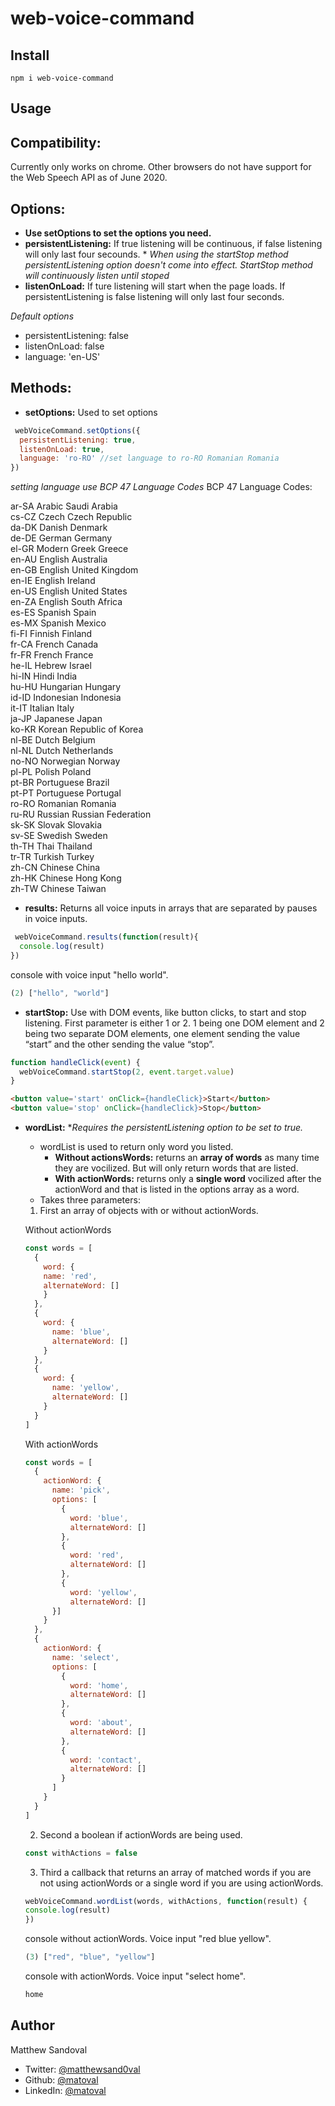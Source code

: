# web-voice-command

## **Install**
```javasript
npm i web-voice-command
```

## **Usage**
## Compatibility:
  Currently only works on chrome. Other browsers do not have support for the Web Speech API as of June 2020.

## Options:
  - **Use setOptions to set the options you need.**
  - **persistentListening:** If true listening will be continuous, if false listening will only last four secounds. * *When using the startStop method persistentListening option doesn't come into effect. StartStop method will continuously listen until stoped*
  - **listenOnLoad:** If ture listening will start when the page loads. If persistentListening is false listening will only last four seconds.

  *Default options* 
  - persistentListening: false
  - listenOnLoad: false
  - language: 'en-US'
  
## Methods:
  - **setOptions:** Used to set options
  ```javascript
   webVoiceCommand.setOptions({
    persistentListening: true,
    listenOnLoad: true,
    language: 'ro-RO' //set language to ro-RO Romanian Romania
  })
  ```
  *setting language use BCP 47 Language Codes*
  BCP 47 Language Codes:

ar-SA Arabic Saudi Arabia\
cs-CZ Czech Czech Republic\
da-DK Danish Denmark\
de-DE German Germany\
el-GR Modern Greek Greece\
en-AU English Australia\
en-GB English United Kingdom\
en-IE English Ireland\
en-US English United States\
en-ZA English South Africa\
es-ES Spanish Spain\
es-MX Spanish Mexico\
fi-FI Finnish Finland\
fr-CA French Canada\
fr-FR French France\
he-IL Hebrew Israel\
hi-IN Hindi India\
hu-HU Hungarian Hungary\
id-ID Indonesian Indonesia\
it-IT Italian Italy\
ja-JP Japanese Japan\
ko-KR Korean Republic of Korea\
nl-BE Dutch Belgium\
nl-NL Dutch Netherlands\
no-NO Norwegian Norway\
pl-PL Polish Poland\
pt-BR Portuguese Brazil\
pt-PT Portuguese Portugal\
ro-RO Romanian Romania\
ru-RU Russian Russian Federation\
sk-SK Slovak Slovakia\
sv-SE Swedish Sweden\
th-TH Thai Thailand\
tr-TR Turkish Turkey\
zh-CN Chinese China\
zh-HK Chinese Hong Kong\
zh-TW Chinese Taiwan
  - **results:** Returns all voice inputs in arrays that are separated by pauses in voice inputs.
  ```javascript
   webVoiceCommand.results(function(result){
    console.log(result)
  })
  ```
console with voice input "hello world".
  ```javascript
 (2) ["hello", "world"]
  ```

  - **startStop:** Use with DOM events, like button clicks, to start and stop listening. First parameter is either 1 or 2. 1 being one DOM element and 2 being two separate DOM elements, one element sending the value “start” and the other sending the value “stop”.
  ```javascript
  function handleClick(event) {
    webVoiceCommand.startStop(2, event.target.value)
  }
  ```
  ```html
  <button value='start' onClick={handleClick}>Start</button>
  <button value='stop' onClick={handleClick}>Stop</button>
  ```
  - **wordList:** **Requires the persistentListening option to be set to true.*
    - wordList is used to return only word you listed. 
      - **Without actionsWords:** returns an **array of words** as many time they are vocilized. But will only return words that are listed.
      - **With actionWords:** returns only a **single word** vocilized after the actionWord and that is listed in the options array as a word.
    - Takes three parameters:  
    1. First an array of objects with or without actionWords.
    
    Without actionWords
    ```javascript
    const words = [
      {
        word: {
        name: 'red',
        alternateWord: []
        }
      },
      { 
        word: {
          name: 'blue',
          alternateWord: []
        }
      },
      {
        word: {
          name: 'yellow',
          alternateWord: []
        }
      }
    ]
    ```
    With actionWords
    ```javascript
    const words = [
      {
        actionWord: {
          name: 'pick',
          options: [
            {
              word: 'blue',
              alternateWord: []
            }, 
            {
              word: 'red',
              alternateWord: []
            }, 
            {
              word: 'yellow',
              alternateWord: []
          }]
        }
      },
      {
        actionWord: {
          name: 'select',
          options: [
            {
              word: 'home',
              alternateWord: []
            },
            {
              word: 'about',
              alternateWord: []
            },
            {
              word: 'contact',
              alternateWord: []
            }
          ]
        }
      }
    ]
    ```
    2. Second a boolean if actionWords are being used.
    ```javascript
    const withActions = false
    ```
    3. Third a callback that returns an array of matched words if you are not using actionWords or a single word if you are using actionWords.
    ```javascript
    webVoiceCommand.wordList(words, withActions, function(result) {
    console.log(result)
    })
    ```
    console without actionWords. Voice input "red blue yellow".
    ```javascript
    (3) ["red", "blue", "yellow"]
    ```
    console with actionWords. Voice input "select home".
    ```javascript
    home
    ```




## **Author**
Matthew Sandoval
- Twitter: [@matthewsand0val](https://twitter.com/Matthewsand0val)
- Github: [@matoval](https://github.com/matoval)
- LinkedIn: [@matoval](https://www.linkedin.com/in/matoval/)